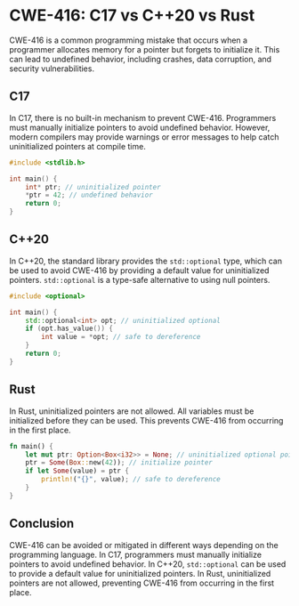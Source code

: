 # CWE-416: C17 vs C++20 vs Rust

CWE-416 is a common programming mistake that occurs when a programmer allocates memory for a 
pointer but forgets to initialize it. This can lead to undefined behavior, including crashes, data 
corruption, and security vulnerabilities.

## C17

In C17, there is no built-in mechanism to prevent CWE-416. Programmers must manually initialize 
pointers to avoid undefined behavior. However, modern compilers may provide warnings or error 
messages to help catch uninitialized pointers at compile time.

```c
#include <stdlib.h>

int main() {
    int* ptr; // uninitialized pointer
    *ptr = 42; // undefined behavior
    return 0;
}
```

## C++20

In C++20, the standard library provides the `std::optional` type, which can be used to avoid 
CWE-416 by providing a default value for uninitialized pointers. `std::optional` is a type-safe 
alternative to using null pointers.

```cpp
#include <optional>

int main() {
    std::optional<int> opt; // uninitialized optional
    if (opt.has_value()) {
        int value = *opt; // safe to dereference
    }
    return 0;
}
```

## Rust

In Rust, uninitialized pointers are not allowed. All variables must be initialized before they can 
be used. This prevents CWE-416 from occurring in the first place.

```rust
fn main() {
    let mut ptr: Option<Box<i32>> = None; // uninitialized optional pointer
    ptr = Some(Box::new(42)); // initialize pointer
    if let Some(value) = ptr {
        println!("{}", value); // safe to dereference
    }
}
```

## Conclusion

CWE-416 can be avoided or mitigated in different ways depending on the programming language. In 
C17, programmers must manually initialize pointers to avoid undefined behavior. In C++20, 
`std::optional` can be used to provide a default value for uninitialized pointers. In Rust, 
uninitialized pointers are not allowed, preventing CWE-416 from occurring in the first place.
